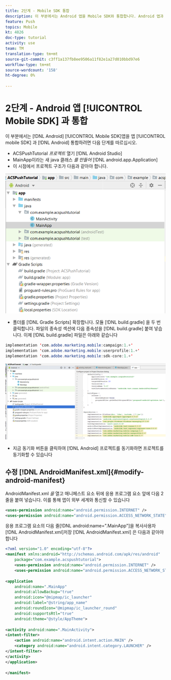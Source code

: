 ```yaml
---
title: 2단계 - Mobile SDK 통합
description: 이 부분에서는 Android 앱을 Mobile SDK와 통합합니다. Android 앱과 모바일 SDK 통합
feature: Push
topics: Mobile
kt: 4826
doc-type: tutorial
activity: use
team: TM
translation-type: tm+mt
source-git-commit: c3ff1a137fb8ee9506a11f82e1a27d010bbd97e6
workflow-type: tm+mt
source-wordcount: '158'
ht-degree: 0%

---
```


# 2단계 - Android 앱 [!UICONTROL Mobile SDK] 과 통합

이 부분에서는 [!DNL Android] [!UICONTROL Mobile SDK]앱을 앱 [!UICONTROL mobile SDK] 과 [!DNL Android] 통합하려면 다음 단계를 따르십시오.

* ACSPushTutorial *프로젝트* 열기 [!DNL Android Studio]
* MainApp이라는 새 java 클래스 *를 만들어* [!DNL android.app.Application]
* 이 시점에서 프로젝트 구조가 다음과 같아야 합니다.

![기본 앱](assets/android-main-app.PNG)

* 폴더를 [!DNL Gradle Scripts] 확장합니다. 모듈 [!DNL build.gradle] 을 두 번 클릭합니다. 파일의 종속성 섹션에 다음 종속성을 [!DNL build.gradle] 붙여 넣습니다. 이제 [!DNL build.gradle] 파일은 아래와 같습니다

```java
implementation 'com.adobe.marketing.mobile:campaign:1.+'
implementation 'com.adobe.marketing.mobile:userprofile:1.+'
implementation 'com.adobe.marketing.mobile:sdk-core:1.+'
```

![모듈 등급](assets/module-build-gradle.PNG)

* 지금 동기화 버튼을 클릭하여 [!DNL Android] 프로젝트를 동기화하면 프로젝트를 동기화할 수 있습니다

## 수정 [!DNL AndroidManifest.xml]{#modify-android-manifest}

AndroidManifest.xml *을* 열고 매니페스트 요소 뒤에 응용 프로그램 요소 앞에 다음 2줄을 붙여 넣습니다. 이를 통해 앱이 외부 세계와 통신할 수 있습니다

```xml
<uses-permission android:name="android.permission.INTERNET" />
<uses-permission android:name="android.permission.ACCESS_NETWORK_STATE" />
```

응용 프로그램 요소의 다음 줄[!DNL android:name=".MainApp"]을 복사사용자 [!DNL AndroidManifest.xml]저장 [!DNL AndroidManifest.xml] 은 다음과 같아야 합니다

```xml
<?xml version="1.0" encoding="utf-8"?>
<manifest xmlns:android="http://schemas.android.com/apk/res/android"
    package="com.example.acspushtutorial">
    <uses-permission android:name="android.permission.INTERNET" />
    <uses-permission android:name="android.permission.ACCESS_NETWORK_STATE" />

<application
    android:name=".MainApp"
    android:allowBackup="true"
    android:icon="@mipmap/ic_launcher"
    android:label="@string/app_name"
    android:roundIcon="@mipmap/ic_launcher_round"
    android:supportsRtl="true"
    android:theme="@style/AppTheme">

<activity android:name=".MainActivity">
<intent-filter>
    <action android:name="android.intent.action.MAIN" />
    <category android:name="android.intent.category.LAUNCHER" />
</intent-filter>
</activity>
</application>

</manifest>
```
